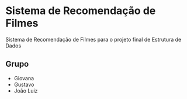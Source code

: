 # Sistema de Recomendação de Filmes
Sistema de Recomendação de Filmes para o projeto final de Estrutura de Dados

## Grupo
- Giovana
- Gustavo
- João Luiz
